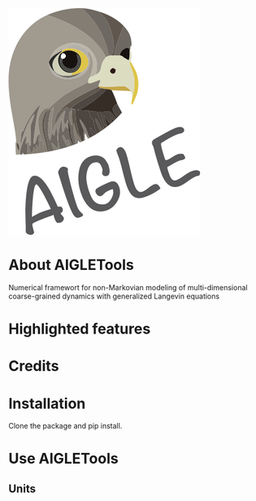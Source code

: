 ![logo](/logo.png)
# About AIGLETools
Numerical framewort for non-Markovian modeling of multi-dimensional coarse-grained dynamics with generalized Langevin equations
 

# Highlighted features

# Credits

# Installation
Clone the package and pip install.

# Use AIGLETools

## Units

